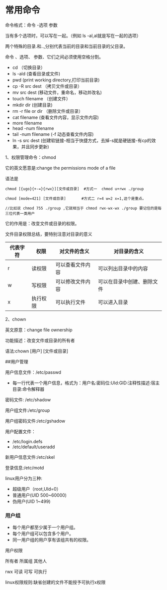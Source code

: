 # 常用命令

命令格式：命令 -选项  参数

当有多个选项时，可以写在一起。（例如 ls -al,al就是写在一起的选项）

两个特殊的目录.和..,分别代表当前的目录和当前目录的父目录。

命令 、选项、 参数、它们之间必须使用空格分割。  

- cd  （切换目录）
- ls -ald  (查看目录或文件)
- pwd (print working directory,打印当前目录)
- cp -R src dest （拷贝文件或目录）
- mv  src dest (移动文件，重命名，移动并改名)
- touch filename （创建文件）
- mkdir dir (创建目录)
- rm -r  file or dir （删除文件或目录）
- cat  filename (查看文件内容，显示文件内容)
- more filename
- head -num filename
- tail  -num filename (-f 动态查看文件内容)
- ln -s  src  dest (创建软链接-相当于快捷方式，去掉-s就是硬链接-有cp的效果，并且同步更新)



1、权限管理命令：chmod

它的英文愿意是:change the permissions mode of a file

语法是

```
chmod [{ugo}{+-=}{rwx}][文件或目录]  #方式一  chmod u+rwx ./group
 
chmod [mode=421] [文件或目录]       #方式二 r=4 w=2 x=1,这个是重点。

//比如说 chmod 755 ./group ,它就相当于 chmod rwx-wx-wx ./group 要记住的是每三位代表一类用户
```

它的作用是：改变文件或目录的权限。

文件目录权限总结，要特别注意对目录的意义

| 代表字符 | 权限     | 对文件的含义     | 对目录的含义               |
| -------- | -------- | ---------------- | -------------------------- |
| r        | 读权限   | 可以查看文件内容 | 可以列出目录中的内容       |
| w        | 写权限   | 可以修改文件内容 | 可以在目录中创建、删除文件 |
| x        | 执行权限 | 可以执行文件     | 可以进入目录               |

2、chown 

英文原意：change file ownership

功能描述：改变文件或目录的所有者

语法:chown [用户] [文件或目录]



##用户管理

用户信息文件：/etc/passwd

- 每一行代表一个用户信息，格式为：用户名:密码位:UId:GID:注释性描述:宿主目录:命令解释器

密码文件: /etc/shadow

用户组文件:/etc/group

用户组密码文件:/etc/gshadow

用户配置文件：

- /etc/login.defs
- /etc/default/useradd

新用户信息文件:/etc/skel

登录信息:/etc/motd

linux用户分为三种:

- 超级用户（root,UId=0）
- 普通用户(UID 500~60000)
- 伪用户(UID 1~499)

### 用户组

- 每个用户都至少属于一个用户组。
- 每个用户组可以包含多个用户。
- 同一用户组的用户享有该组共有的权限。



用户权限

所有者 所属组 其他人

rwx  可读 可写  可执行  

linux权限规则:缺省创建的文件不能授予可执行x权限


